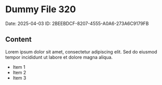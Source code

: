 # Dummy File 320

Date: 2025-04-03
ID: 2BEEBDCF-8207-4555-A0A6-273A6C9179FB

## Content

Lorem ipsum dolor sit amet, consectetur adipiscing elit.
Sed do eiusmod tempor incididunt ut labore et dolore magna aliqua.

* Item 1
* Item 2
* Item 3
